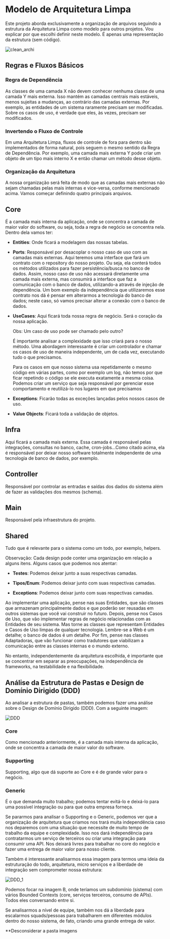 # Modelo de Arquitetura Limpa

Este projeto aborda exclusivamente a organização de arquivos seguindo a estrutura da Arquitetura Limpa como modelo para outros projetos. Vou explicar por que escolhi definir neste modelo. É apenas uma representação da estrutura (sem código).

![clean_archi](/imagens/Screenshot_169.png)

## Regras e Fluxos Básicos

### Regra de Dependência

As classes de uma camada X não devem conhecer nenhuma classe de uma camada Y mais externa. Isso mantém as camadas centrais mais estáveis, menos sujeitas a mudanças, ao contrário das camadas externas. Por exemplo, as entidades de um sistema raramente precisam ser modificadas. Sobre os casos de uso, é verdade que eles, às vezes, precisam ser modificados.

### Invertendo o Fluxo de Controle

Em uma Arquitetura Limpa, fluxos de controle de fora para dentro são implementados de forma natural, pois seguem o mesmo sentido da Regra de Dependência. Por exemplo, uma camada mais externa Y pode criar um objeto de um tipo mais interno X e então chamar um método desse objeto.

### Organização da Arquitetura

A nossa organização será feita de modo que as camadas mais externas não sejam chamadas pelas mais internas e vice-versa, conforme mencionado acima. Vamos começar definindo quatro principais arquivos.

## Core

É a camada mais interna da aplicação, onde se concentra a camada de maior valor do software, ou seja, toda a regra de negócio se concentra nela. Dentro dela vamos ter:

- **Entities**: Onde ficará a modelagem das nossas tabelas.

- **Ports**: Responsável por desacoplar o nosso caso de uso com as camadas mais externas. Aqui teremos uma interface que fará um contrato com o repository do nosso projeto. Ou seja, ela conterá todos os métodos utilizados para fazer persistência/busca no banco de dados. Assim, nosso caso de uso não acessará diretamente uma camada mais externa, mas consumirá a interface que faz a comunicação com o banco de dados, utilizando-a através de injeção de dependência. Um bom exemplo da independência que utilizaremos esse contrato nos dá é pensar em alterarmos a tecnologia do banco de dados; neste caso, só vamos precisar alterar a conexão com o banco de dados.

- **UseCases**: Aqui ficará toda nossa regra de negócio. Será o coração da nossa aplicação.

   Obs: Um caso de uso pode ser chamado pelo outro?

    É importante analisar a complexidade que isso criará para o nosso método. Uma abordagem interessante é criar um controlador e chamar os casos de uso de maneira independente, um de cada vez, executando tudo o que precisamos.

    Para os casos em que nosso sistema usa repetidamente o mesmo código em várias partes, como por exemplo um log, não temos por que ficar repetindo o código se ele executa exatamente a mesma coisa. Podemos criar um serviço que seja responsável por gerenciar esse comportamento e reutilizá-lo nos lugares em que precisamos

- **Exceptions**: Ficarão todas as exceções lançadas pelos nossos casos de uso.

- **Value Objects**: Ficará toda a validação de objetos.

## Infra

Aqui ficará a camada mais externa. Essa camada é responsável pelas integrações, consultas no banco, cache, cron-jobs...Como citado acima, ela é responsável por deixar nosso software totalmente independente de uma tecnologia de banco de dados, por exemplo.

## Controller

Responsável por controlar as entradas e saídas dos dados do sistema além de fazer as validações dos mesmos (schema).

## Main

Responsável pela infraestrutura do projeto.

## Shared

Tudo que é relevante para o sistema como um todo, por exemplo, helpers.

Observação: Cada design pode conter uma organização em relação a alguns itens. Alguns casos que podemos nos atentar:

- **Testes**: Podemos deixar junto a suas respectivas camadas.

- **Tipos/Enum**: Podemos deixar junto com suas respectivas camadas.

- **Exceptions**: Podemos deixar junto com suas respectivas camadas.

Ao implementar uma aplicação, pense nas suas Entidades, que são classes que armazenam principalmente dados e que poderão ser reusadas em outros sistemas que você vai construir no futuro. Depois, pense nos Casos de Uso, que vão implementar regras de negócio relacionadas com as Entidades de seu sistema. Mas torne as classes que representam Entidades e Casos de Uso limpas de qualquer tecnologia. Lembre-se a Web é um detalhe; o banco de dados é um detalhe. Por fim, pense nas classes Adaptadoras, que vão funcionar como tradutores que viabilizam a comunicação entre as classes internas e o mundo externo.

No entanto, independentemente da arquitetura escolhida, é importante que se concentrar em separar as preocupações, na independência de frameworks, na testabilidade e na flexibilidade.

## Análise da Estrutura de Pastas e Design de Domínio Dirigido (DDD)

Ao analisar a estrutura de pastas, também podemos fazer uma análise sobre o Design de Domínio Dirigido (DDD). Com a seguinte imagem:

![DDD](/imagens/Screenshot_166.png)

### Core
Como mencionado anteriormente, é a camada mais interna da aplicação, onde se concentra a camada de maior valor do software.

### Supporting
Supporting, algo que dá suporte ao Core e é de grande valor para o negócio.

### Generic 
É o que demanda muito trabalho; podemos tentar evitá-lo e deixá-lo para uma possível integração ou para que outra empresa forneça.

Se pararmos para analisar o Supporting e o Generic, podemos ver que a organização de arquitetura que criamos nos trará muita independência caso nos deparemos com uma situação que necessite de muito tempo de trabalho da equipe e complexidade. Isso nos dará independência para contratarmos um serviço de terceiros ou criar uma integração para consumir uma API. Nos deixará livres para trabalhar no core do negócio e fazer uma entrega de maior valor para nosso cliente.

Também é interessante analisarmos essa imagem para termos uma ideia da estruturação do todo, arquitetura, micro serviços e a liberdade de integração sem comprometer nossa estrutura:

![DDD_1](/imagens/Screenshot_167.png)

Podemos focar na imagem B, onde teríamos um subdomínio (sistema) com vários Bounded Contexts (core, serviços terceiros, consumo de APIs). Todos eles conversando entre si.

Se analisarmos a nível de equipe, também nos dá a liberdade para escalarmos squads/pessoas para trabalharem em diferentes módulos dentro do nosso sistema, de fato, criando uma grande entrega de valor.


**Desconsiderar a pasta imagens